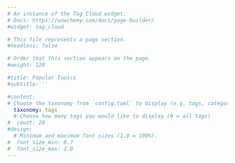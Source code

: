 ```yaml
---
# An instance of the Tag Cloud widget.
# Docs: https://wowchemy.com/docs/page-builder/
#widget: tag_cloud

# This file represents a page section.
#headless: false

# Order that this section appears on the page.
#weight: 120

#title: Popular Topics
#subtitle: ''

#content:
# Choose the taxonomy from `config.toml` to display (e.g. tags, categories)
  taxonomy: tags
  # Choose how many tags you would like to display (0 = all tags)
#  count: 20
#design:
  # Minimum and maximum font sizes (1.0 = 100%).
#  font_size_min: 0.7
#  font_size_max: 2.0
---
```

